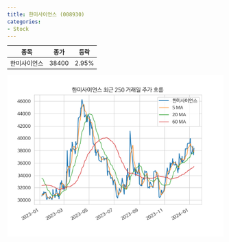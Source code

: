```yaml
---
title: 한미사이언스 (008930)
categories:
- Stock
---
```


|종목|종가|등락|
|----|----|----|
|한미사이언스|38400|2.95%|

<!-- more -->

![008930](/assets/images/stock/008930.png)